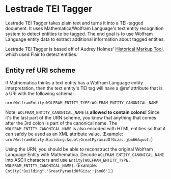 # Lestrade TEI Tagger
Lestrade TEI Tagger takes plain text and turns it into a TEI-tagged document. It uses Mathematica/Wolfram
Language's text entity recognition system to detect entities to be tagged. The end goal is to use
Wolfram Language entity data to extract additional information about tagged entities.

Lestrade TEI Tagger is based off of Audrey Holmes' [Historical Markup Tool](http://www.historical-markup.com),
which used Flair to detect entities.

## Entity ref URI scheme
If Mathematica thinks a text entity has a Wolfram Language entity interpretation, then the text entity's TEI
tag will have a @ref attribute that is a URI with the following schema:
```
urn:WolframEntity:WOLFRAM_ENTITY_TYPE:WOLFRAM_ENTITY_CANONICAL_NAME
```
Note: `WOLFRAM_ENTITY_CANONICAL_NAME` is **allowed to contain colons!** Since it's the last part of
the URN scheme, you know that anything that comes after the 3rd colon is part of the canonical name.
The `WOLFRAM_ENTITY_CANONICAL_NAME` is also encoded with HTML entities so that it can safely be used
as an XML attribute value. (Example: `urn:WolframEntity:Building:&quot;GreatPyramidOfGiza::jbm66&quot;`)

Using the URN, you should be able to reconstruct the original Wolfram Language Entity with Mathematica.
Decode `WOLFRAM_ENTITY_CANONICAL_NAME` into ASCII characters and use `Entity[WOLFRAM_ENTITY_TYPE, WOLFRAM_ENTITY_CANONICAL_NAME]`.
(Example: `Entity["Building","GreatPyramidOfGiza::jbm66"]`.)